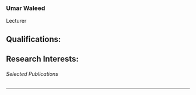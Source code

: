### Umar Waleed 
Lecturer
## Qualifications:
## Research Interests:
###### Selected Publications
* * *
